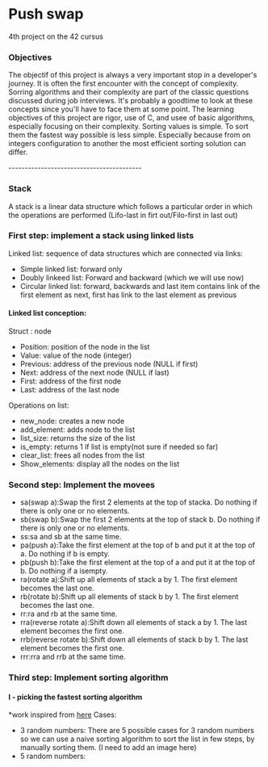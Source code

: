 <h1>Push swap</h1>
4th project on the 42 cursus

<h3>Objectives</h3>
<p>
The objectif of this project is always a very important stop in a developer's journey. It is often the first encounter with the concept of complexity.
Sorring algorithms and their complexity are part of the classic questions discussed during job interviews. It's probably a goodtime to look at these concepts since you'll have to face them at some point.
The learning objectives of this project are rigor, use of C, and usee of basic algorithms, especially focusing on their complexity.
Sorting values is simple. To sort them the fastest way possible is less simple. Especially because from on integers configuration to another the most efficient sorting solution can differ.
</p>
-----------------------------------------
  <h3>Stack</h3>
  <p>
    A stack is a linear data structure which follows a particular order in which the operations are performed (Lifo-last in firt out/Filo-first in last out)
 
  <h3>First step: implement a stack using linked lists</h3>
  Linked list: sequence of data structures which are connected via links:
  <ul>
  <li>Simple linked list: forward only</li>
  <li>Doubly linkeed list: Forward and backward (which we will use now)</li>
  <li>Circular linked list: forward, backwards and last item contains link of the first element as next, first has link to the last element as previous </li>
  </ul>
  <h4>Linked list conception:</h4>
  Struct : node
  <ul>
    <li>Position: position of the node in the list</li>
    <li>Value: value of the node (integer)</li>
    <li>Previous: address of the previous node (NULL if first)</li>
    <li>Next: address of the next node (NULL if last)</li>
    <li>First: address of the first node</li>
    <li>Last: address of the last node</li>
  </ul>
  Operations on list:
  <ul>
    <li>new_node: creates a new node</li>
    <li>add_element: adds node to the list</li>
    <li>list_size: returns the size of the list</li>
    <li>is_empty: returns 1 if list is empty(not sure if needed so far)</li>
    <li>clear_list: frees all nodes from the list</li>
    <li>Show_elements: display all the nodes on the list</li> 
  </ul>
  <h3>Second step: Implement the movees</h3>
  <ul>
  <li>sa(swap a):Swap the first 2 elements at the top of stacka. Do nothing if there is only one or no elements.</li>
  <li>sb(swap b):Swap the first 2 elements at the top of stack b. Do nothing if there is only one or no elements.</li>
  <li>ss:sa and sb at the same time.</li>
  <li>pa(push a):Take the first element at the top of b and put it at the top of a. Do nothing if b is empty.</li>
  <li>pb(push b):Take the first element at the top of a and put it at the top of b. Do nothing if a isempty.</li>
  <li>ra(rotate a):Shift up all elements of stack a by 1. The first element becomes the last one.</li>
  <li>rb(rotate b):Shift up all elements of stack b by 1. The first element becomes the last one.</li>
  <li>rr:ra and rb at the same time.</li>
  <li>rra(reverse rotate a):Shift down all elements of stack a by 1. The last element becomes the first one.</li>
  <li>rrb(reverse rotate b):Shift down all elements of stack b by 1. The last element becomes the first one.</li>
  <li>rrr:rra and rrb at the same time.</li>
  </ul>
  	<h3>Third step: Implement sorting algorithm</h3>
  		<h4>I - picking the fastest sorting algorithm</h4>
		*work inspired from <a href=https://medium.com/@jamierobertdawson/push-swap-the-least-amount-of-moves-with-two-stacks-d1e76a71789a>here</a>
		Cases: 
		<ul>
			<li>3 random numbers: There are 5 possible cases for 3 random numbers so we can use a naive sorting algorithm to sort the list in few steps, by manually sorting them. (I need to add an image here)</li>
			<li>5 random numbers: </li> 
  </p>


